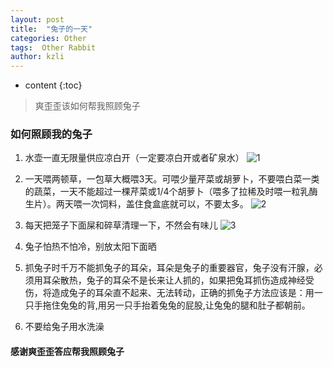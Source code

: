 ```yaml
---
layout: post
title:  "兔子的一天"
categories: Other
tags:  Other Rabbit
author: kzli
---
```


* content
{:toc}

> 爽歪歪该如何帮我照顾兔子



<!--more-->

### 如何照顾我的兔子

1. 水壶一直无限量供应凉白开（一定要凉白开或者矿泉水）
![1](https://ooo.0o0.ooo/2017/05/25/592695171eb4e.jpg)

2. 一天喂两顿草，一包草大概喂3天。可喂少量芹菜或胡萝卜，不要喂白菜一类的蔬菜，一天不能超过一棵芹菜或1/4个胡萝卜（喂多了拉稀及时喂一粒乳酶生片）。两天喂一次饲料，盖住食盒底就可以，不要太多。
![2](https://ooo.0o0.ooo/2017/05/25/592693f3b87e0.jpg)

3. 每天把笼子下面屎和碎草清理一下，不然会有味儿
![3](https://ooo.0o0.ooo/2017/05/25/592694aebf87d.jpg)

4. 兔子怕热不怕冷，别放太阳下面晒

5. 抓兔子时千万不能抓兔子的耳朵，耳朵是兔子的重要器官，兔子没有汗腺，必须用耳朵散热，兔子的耳朵不是长来让人抓的，如果把兔耳抓伤造成神经受伤，将造成兔子的耳朵直不起来、无法转动，正确的抓兔子方法应该是：用一只手拖住兔兔的背,用另一只手抬着兔兔的屁股,让兔兔的腿和肚子都朝前。

6. 不要给兔子用水洗澡

#### 感谢爽歪歪答应帮我照顾兔子
